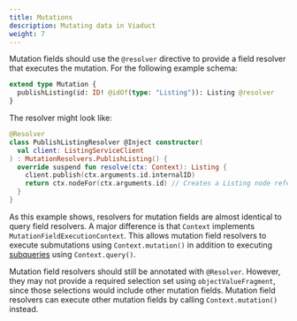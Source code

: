 ```yaml
---
title: Mutations
description: Mutating data in Viaduct
weight: 7
---
```


Mutation fields should use the `@resolver` directive to provide a field resolver that executes the mutation. For the following example schema:

```graphql
extend type Mutation {
  publishListing(id: ID! @idOf(type: "Listing")): Listing @resolver
}
```

The resolver might look like:

```kotlin
@Resolver
class PublishListingResolver @Inject constructor(
  val client: ListingServiceClient
) : MutationResolvers.PublishListing() {
  override suspend fun resolve(ctx: Context): Listing {
    client.publish(ctx.arguments.id.internalID)
    return ctx.nodeFor(ctx.arguments.id) // Creates a Listing node reference
  }
}
```

As this example shows, resolvers for mutation fields are almost identical to query field resolvers. A major difference is that `Context` implements `MutationFieldExecutionContext`. This allows mutation field resolvers to execute submutations using `Context.mutation()` in addition to executing [subqueries](/docs/resolvers/subqueries/) using `Context.query()`.

Mutation field resolvers should still be annotated with `@Resolver`. However, they may not provide a required selection set using `objectValueFragment`, since those selections would include other mutation fields. Mutation field resolvers can execute other mutation fields by calling `Context.mutation()` instead.
